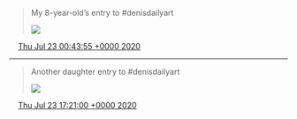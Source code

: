 > My 8\-year\-old’s entry to \#denisdailyart 
> 
> ![](../../media/1286099689390170114-Edkk2VwXYAERYA3.jpg)

<img src="../../media/tweet.ico" width="12" /> [Thu Jul 23 00:43:55 +0000 2020](https://twitter.com/timwasson/status/1286099689390170114)

----

> Another daughter entry to \#denisdailyart 
> 
> ![](../../media/1286350612981075968-EdoJD_xXgAUO6FH.jpg)

<img src="../../media/tweet.ico" width="12" /> [Thu Jul 23 17:21:00 +0000 2020](https://twitter.com/timwasson/status/1286350612981075968)